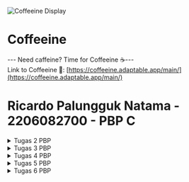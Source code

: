 ![Coffeeine Display](https://assets.pikiran-rakyat.com/crop/0x0:0x0/x/photo/2022/05/20/2240932928.jpg)

# Coffeeine
--- Need caffeine? Time for Coffeeine ☕---<br>
Link to Coffeeine 🔗: [https://coffeeine.adaptable.app/main/](https://coffeeine.adaptable.app/main/)

# **Ricardo Palungguk Natama - 2206082700 - PBP C**

<details>
<summary>Tugas 2 PBP</summary>

# Tugas 2 PBP
## Soal :
1. Jelaskan bagaimana cara kamu mengimplementasikan _checklist_ di atas secara _step-by-step_ (bukan hanya sekadar mengikuti tutorial).
2. Buatlah bagan yang berisi request client ke web aplikasi berbasis Django beserta responnya dan jelaskan pada bagan tersebut kaitan antara urls.py, views.py, models.py, dan berkas html.
3. Jelaskan mengapa kita menggunakan virtual environment? Apakah kita tetap dapat membuat aplikasi web berbasis Django tanpa menggunakan virtual environment?
4. Jelaskan apakah itu MVC, MVT, MVVM dan perbedaan dari ketiganya.

## Jawaban :
1. Untuk mengimplementasikan _checklist_ di atas secara _step-by-step_, saya akan menjabarkan setiap poin satu per satu.
    * **Membuat sebuah proyek Django baru**<br>
    Pertama, saya membuat suatu proyek Django baru yang diawali dengan menginisiasi direktori baru. Karena tema aplikasi yang saya pilih adalah pengelolaan biji kopi di _coffee shop_ dengan nama Coffeeine, saya menginisiasi suatu direktori lokal yang menjadi direktori utama bernama `coffeeine`.<br>
    Setelah itu, saya menggunakan _command prompt_ untuk menjalankan _virtual environment_. Hal ini penting agar _package_ dan _dependencies_ lain tidak bertabrakan versi dengan versi yang ada di dalam komputer saya. Untuk melakukannya, kita perlu membuat _virtual environment_ dengan menjalankan kode berikut:<br>
        ```
        python -m venv env
        ```
        Untuk mengaktifkannya, kita menggunakan perintah berikut:<br>
        ```
        env\Scripts\activate.bat
        ```
        Jika sudah aktif, input terminal akan diawali dengan `(env)`. Setelah itu, kita bisa lanjut ke tahap pemasangan _dependencies_. Saya membuat _file_ `requirements.txt` dan menambahkan _dependencies_ yang diperlukan sebagai berikut:<br>
        ```
        django
        gunicorn
        whitenoise
        psycopg2-binary
        requests
        urllib3
        ```
        Tahap selanjutnya adalah menginstalasi _dependencies_ dengan perintah berikut:<br>
        ```
        pip install -r requirements.txt
        ```
        Sehabis proses instalasi, saya membuat proyek Django dengan nama `coffeeine` menggunakan perintah berikut:<br>
        ```
        django-admin startproject coffeeine .
        ```
        Karena proyek `coffeeine` sudah terbuat, hal ini menciptakan suatu direktori proyek baru dengan nama `coffeeine` di dalam direktori utama `coffeeine`. Saya melakukan konfigurasi proyek tersebut dengan memberikan setiap _hosts_ akses ke aplikasi _web_ dengan menambahkan bintang di `ALLOWED_HOSTS` di `settings.py`:<br>
        ```
        ALLOWED_HOSTS = ["*"]
        ```
        Setelah semua proses dilakukan, saya menambahkan `.gitignore` agar Git tidak perlu melacak beberapa berkas sehingga tidak memberatkan proses kerja komputer.<br>

    * **Membuat aplikasi dengan nama `main` pada proyek tersebut.**<br>
    Langkah awal yang harus dilakukan adalah menyalakan _virtual environment_ dengan menjalankan _command prompt_ di dalam direktori utama `coffeeine`. Saya menggunakan perintah:<br>
        ```
        env\Scripts\activate.bat
        ```
        Posisi kita sudah di dalam _virtual environment_. Oleh karena itu, kita dapat membuat aplikasi baru dengan nama `main` di dalam proyek `coffeeine`. Saya menjalankan perintah berikut untuk membuat aplikasi tersebut:<br>
        ```
        python manage.py startapp main
        ```
        Setelah dijalankan, suatu direktori baru bernama `main` akan terbentuk di dalam direktori utama. Agar aplikasi `main` dapat terdaftar di dalam proyek, kita harus mengubah isi `settings.py` yang ada di dalam direktori proyek dengan menambahkan isi variabel `INSTALLED_APPS`. Kode yang saya jalankan sebagai berikut:<br>
        ```
        INSTALLED_APPS = [
            ...,
            'main',
            ...
        ]
        ```
        Alhasil, aplikasi `main` sudah terdaftar di dalam proyek `coffeeine`.<br>
    
    * **Melakukan _routing_ pada proyek agar dapat menjalankan aplikasi `main`.**<br>
    Ketika saya mencoba melakukan _routing_ URL terhadap proyek agar dapat menjalankan aplikasi `main`, saya menambahkan fungsi `include` dari `django.urls` ke dalam _file_ `urls.py` yang ada di dalam direktori proyek `coffeeine`. Kode yang dimasukkan:<br>
        ```
        ...
        from django.urls import path, include
        ...
        ```
        Menggunakan fungsi yang diimpor, saya menambahkan rute URL di dalam variabel `urlpatterns` untuk mengarahkan tampilan saya ke aplikasi `main`:<br>
        ```
        urlpatterns = [
            ...
            path('main/', include('main.urls')),
            ...
        ]
        ```
        Untuk mengecek apakah proses tersebut sudah berhasil, saya menjalankan server dari proyek Django dengan perintah `python manage.py runserver`. Terakhir, saya membuka [http://localhost:8000/main/](http://localhost:8000/main/) dan memastikan tampilan `main` sudah dapat dijalankan.<br>
    
    * **Membuat model pada aplikasi `main` dengan nama `Item`**<br>
    Untuk membuat model pada aplikasi `main` dengan nama `Item`, saya membuat suatu _Class_ di dalam _file_ `models.py`. _Class_ ini melakukan inheritance terhadap `models.Model`. Perintah yang saya jalankan sebagai berikut:<br>
        ```
        from django.db import models

        class Item(models.Model):
            name = models.CharField(max_length=255)
            price = models.IntegerField()
            amount = models.IntegerField()
            description = models.TextField()
        ```
        Di dalam _file_ tersebut, saya membuat 3 atribut wajib (name, amount, dan description) serta 1 atribut tambahan (price). Setelah itu, saya melakukan migrasi model agar Django dapat melacak perubahan pada model _database_. Kode yang saya jalankan:<br>
        ```
        python manage.py makemigrations
        ```
        Ini dilakukan untuk membuat suatu berkas migrasi yang belum diaplikasikan ke _database_. Hal ini penting karena apabila tidak dilakukan, dapat terjadi _error_ saat melakukan kode selanjutnya, yakni:<br>
        ```
        python manage.py migrate
        ```
        Kode ini akan mengeksekusi perubahan model dari berkas migrasi ke dalam _database_.<br>

    * **Membuat sebuah fungsi pada `views.py` untuk dikembalikan ke dalam sebuah _template_ HTML yang menampilkan nama aplikasi serta nama dan kelas kamu.**<br>
    Pertama-tama, saya membuka _file_ `views.py` yang ada di dalam direktori `main`. Selanjutnya, saya mengubah isi _file_ tersebut dengan menambahkan fungsi `render` dari `django.shortcuts` yang bertujuan untuk melakukan _render_ terhadap template HTML agar dapat ditampilkan. Kode yang dijalankan:<br>
        ```
        from django.shortcuts import render
        ```
        Jika sudah diimpor, maka kita dapat melanjutkan proses penambahan fungsi `show_main` di bawah impor tersebut. Berikut kodenya:<br>
        ```
        def show_main(request):
            context = {
                'name': 'Ricardo Palungguk Natama',
                'class': 'PBP C'
            }
            return render(request, "main.html", context)
        ```
        Fungsi tersebut akan digunakan untuk mengatur permintaan HTTP sehingga tampilannya sesuai. Selain itu, kata kunci `name` diberikan value `Ricardo Palungguk Natama` sesuai nama saya dan `class` diberikan value `PBP C`. Fungsi ini akan me-_render_ tampilan dari `main.html` yang ada di direktori `templates`. Setelah mengubah kode di dalam `views.py`, saya mengubah beberapa kode yang ada di `main.html` menjadi seperti berikut:<br>
        ```
        ...
        <h5>Name: </h5>
        <p>{{ name }}<p>
        <h5>Class: </h5>
        <p>{{ class }}<p>
        ...
        ```
        Kode yang ada di `views.py` sebelumnya akan digunakan _value_-nya di dalam `main.html` sehingga tercipta tampilan dengan nama dan kelas saya. Tujuan dibuatnya proses seperti ini karena Django menerapkan MVT (Model-View-Template) sehingga `View` akan menjadi perantara bagi `Template` untuk mengakses _database_ `Model`.<br>

    * **Membuat sebuah _routing_ pada `urls.py` aplikasi `main` untuk memetakan fungsi yang telah dibuat pada `views.py`.**<br>
    Untuk membuat _routing_ yang memetakan fungsi yang telah dibuat di `views.py`, saya membuat suatu _file_ bernama `urls.py` di dalam direktori `main` yang sudah dibuat sebelumnya. Setelah _file_ terbuat, saya mengisi _file_ kosong tersebut dengan kode berikut:<br>
        ```
        from django.urls import path
        from main.views import show_main

        app_name = 'main'

        urlpatterns = [
            path('', show_main, name='show_main'),
        ]
        ```
        Kode ini bermaksud untuk mengimpor `path` dari `django.urls` agar bisa membuat suatu pola URL. Di sisi lain, saya juga mengimpor `show_main` dari `main.views` untuk memberikan tampilan kepada pengguna ketika terjadi _request_ terhadap URL dari pengguna. Selain itu, saya membuat variabel `app_name` untuk menunjukkan nama unik pada pola URL dengan nama dari aplikasinya, yakni `main`.<br>
    
    * **Melakukan _deployment_ ke Adaptable terhadap aplikasi yang sudah dibuat sehingga nantinya dapat diakses oleh teman-temanmu melalui Internet.**<br>
    Sebelum melakukan _deployment_, saya menyiapkan terlebih dahulu sebuah repositori di GitHub yang bernama `coffeeine`. Repositori ini dihubungkan dengan direktori utama `coffeeine` yang sebelumnya sudah diinisiasi serta dikonfigurasi. Setelah itu, saya melakukan `add`, `commit`, dan `push` dari direktori lokal ke dalam repositori GitHub. Selanjutnya, saya membuat `New App` di Adaptable dan mengkoneksikannya dengan repositori `coffeeine` yang ada di GitHub. Lalu, saya menggunakan `Python App Template` dan `PostgreSQL` serta mengkonfigurasi versi python yang saya punya. Setelahnya, saya memasukkan `python manage.py migrate && gunicorn coffeeine.wsgi` pada bagian Start Command. Karena konfigurasi telah selesai, saya memasukkan nama aplikasi `coffeeine` dan mencentang bagian `HTTP Listener on PORT`. Terakhir, saya meng-klik `Deploy App` untuk memproses `_deployment_`. Akhirnya, aplikasi selesai di-_deploy_ dan dapat diakses melalui link [https://coffeeine.adaptable.app/main/](https://coffeeine.adaptable.app/main/).<br>
    <br>

2. Berikut adalah bagan yang berisi _request client_ ke web aplikasi berbasis Django beserta responsnya<br>
    ![Bagan](https://i.imgur.com/UaDPTdS.png)
    
    Penjelasan:<br>
    Bagan tersebut menjelaskan kaitan `urls.py`, `views.py`, `models.py`, dan berkas `HTML` di dalam suatu alur. Alurnya dimulai dari _Client_ yang melakukan _request_ ke Django. Setelahnya, Django akan melakukan _mapping_ ke URL yang sesuai. Untuk melakukan hal itu, Django akan memilih URL yang diinginkan di `urls.py` karena _file_ tersebut menyimpan seluruh URL yang ada di proyek. Setelah menemukan URL yang di-_request_ _Client_, kemudian _request_ tersebut akan diteruskan ke `views.py`. Di dalam MVT, terdapat 3 komponen utama yaitu _Model-View-Template_. `views.py` menjadi komponen _View_ di dalam MVT. `views.py` akan melakukan interaksi dengan `models.py` untuk mengambil data yang dibutuhkan karena `views.py` tidak bisa mengakses _database_ secara langsung. `models.py` menjadi perantara `views.py` untuk mengakses _database_. Hal ini dikarenakan `models.py` berperan sebagai komponen _Model_ di pola arsitektur MVT proyek ini. Setelah `models.py` mengambil data yang dibutuhkan, ia akan memberikan data tersebut kepada `views.py` untuk diolah dan dioper ke `templates.py` dalam bentuk berkas `html`. Berkas `html` yang sudah diberikan akan di-_render_ oleh `templates.py` karena `templates.py` merupakan komponen _Template_ di kasus ini. Terakhir, alurnya akan diakhiri dengan `templates.py` mengalihkan tampilan ke Django dan Django menyajikan tampilan yang sudah di-_render_ kepada _Client_.<br>
    <br>

3. _Virtual environment_ memainkan peran penting dalam pengembangan suatu proyek aplikasi web yang berbasis Django. Dengan bantuan _virtual environment_, kita dapat membuat isolasi proyek yang mandiri. Hasl ini sangat berguna jika kita memiliki banyak proyek. Isolasi proyek ini turut memengaruhi _dependencies_ dan _package_ Python yang ikut terisolasi sehingga akan terhindar dari konflik apabila terdapat lebih dari satu proyek Django dan setiap proyeknya menggunakan versi yang berbeda (baik _package_ maupun _dependencies_).<br>
Meskipun begitu, suatu aplikasi web berbasis Django tetap bisa dibuat tanpa menggunakan sebuah _virtual environment_. Akan tetapi, hal ini tidak disarankan karena terdapat kemungkinan konflik/_error_ apabila terdapat penggunaan versi _package_ atau _dependencies_ yang berbeda pada tahap pengembangan. Selain itu, ada kemungkinan versi dari _package_ atau _dependencies_ proyek lain akan terganti jika kita tidak menggunakan _virtual environment_. Dengan kata lain, penggunaan _virtual environment_ sangat penting di dalam pengembangan suatu proyek aplikasi web yang berbasis Django.<br>
    <br>

4. MVC, MVT, dan MVVM adalah pola arsitektur yang biasa digunakan dalam pengembangan suatu perangkat lunak. Masing-masing pola memiliki caranya sendiri dalam mengatur data dan tampilan kepada _user_. Berikut penjelasannya:<br>
    * **MVC** <br>
    MVC merupakan singkatan dari _Model-View-Controller_. Ini adalah pola arsitektur yang paling umum digunakan pada saat ini. _Model_ merupakan komponen yang bertanggung jawab dalam mengelola data dan _business logic_ dari aplikasi yang dibuat. _View_ merupakan komponen yang mengatur tampilan kepada _user_ dan menerima _input_ dari mereka. Controller merupakan komponen yang mengatur logika dari aplikasi serta menjadi perantara _Model_ dan _View_. Jika _View_ menerima _input_ dari _user_, maka _Controller_ lah yang akan mengelola _input_ tersebut.

    * **MVT** <br>
    MVT merupakan singkatan dari _Model-View-Template_. Pola arsitektur ini sering digunakan saat pemrogram ingin menggunakan _framework_ seperti Django Python. Di sini, _Model_ merupakan komponen yang bertanggung jawab untuk mengelola data dan mengatur akses ke data. _View_ merupakan komponen yang mengontrol logika bisnis dan melakukan _render_ terhadap template. _View_ akan menerima HTTP _request_ dan mengembalikan HTTP _responses_. _Template_ merupakan komponen yang mengatur tampilan kepada _user_. _Template_ pada dasarnya berisi _markup_ HTML yang melakukan _render_ tampilan.

    * **MVVM** <br>
    MVVM merupakan singkatan dari _Model-View-ViewModel_. MVVM menjadi pola arsitektur yang melonggarkan hubungan antar komponen karena dari satu komponen ke komponen lainnya tidak terhubung secara langsung. Di MVVM, _Model_ merupakan komponen yang mengelola data dan logika bisnisnya. Lalu, _View_ merupakan komponen yang tidak memiliki logika bisnis, hanya mengatur tampilan yang terhubung dengan _user_ (XML). _ViewModel_ merupakan komponen yang memproses segala data, logika, serta _input_ dari user. Ini mengambil data dari _Model_, mengolahnya, dan menyediakan data yang siap digunakan oleh _View_. Proses yang ada di UI kebanyakan terjadi di sini.

    * **Perbedaan MVC, MVT, MVVM**<br>
    Ketiganya memiliki kegunaan yang mirip di komponen _Model_. Akan tetapi, komponen lainnya saling membedakan fungsionalitasnya. MVC dan MVT mirip, namun MVC menggunakan komponen _View_-nya untuk memberikan tampilan kepada _user_ sementara MVT menggunakan komponen _Template_ untuk mengatur tampiilan kepada _user_. MVVM juga melakukan hal yang mirip dengan MVC dalam hal pengaturan tampilan, yakni menggunakan _View_. Untuk mengolah datanya dari _Model_, MVC menggunakan _Controller_, MVT menggunakan _View_, dan MVVM menggunakan _ViewModel_. Selain beberapa hal tadi, perbedaan lainnya adalah MVC dan MVT umumnya digunakan sebagai kerangka kerja, tetapi MVVM biasanya digunakan untuk pengembangan aplikasi berbasis UI yang kompleks seperti aplikasi _mobile_.

## Bonus Tugas 2
Selain test dari template/tutorial 1, saya juga menambahkan test lain yang berguna untuk mengecek unit models.py yang telah saya buat. Test berjalan dengan lancar.

</details>

<details>
<summary>Tugas 3 PBP</summary>

# Tugas 3 PBP
## Soal :
1. Apa perbedaan antara form `POST` dan form `GET` dalam Django?
2. Apa perbedaan utama antara XML, JSON, dan HTML dalam konteks pengiriman data?
3. Mengapa JSON sering digunakan dalam pertukaran data antara aplikasi web modern?
4. Jelaskan bagaimana cara kamu mengimplementasikan _checklist_ di atas secara _step-by-step_ (bukan hanya sekadar mengikuti tutorial).

## Jawaban :
1. Setelah mencari sumber informasi yang menjelaskan tentang form `POST` dan form `GET` di PPT dan internet, saya akan menjabarkan perbedaan antara form `POST` dan form `GET` dalam Django di tabel berikut:

    | Perbedaan               | POST                             | GET                             |
    |-------------------------|------------------------------------------|---------------------------------| 
    | Kegunaan                | POST _request_ digunakan untuk mengirim data ke server| GET _request_ digunakan untuk membaca/menerima data dari web server |
    | Pemanggilan Method      | POST menggunakan $_POST | GET menggunakan $_GET |
    | Batas Karakter          | Tidak ada batasan ukuran yang ketat dalam jumlah data yang dapat dikirimkan | Panjang URL yang dapat digunakan terbatas sampai 2047 karakter |
    | Keamanan                | Lebih aman untuk data sensitif karena data tidak terlihat dalam URL | Kurang aman karena data terlihat dalam URL dan dapat dengan mudah dilihat oleh pihak ketiga |
    | HTTP Status Code        | Jika POST _request_ berhasil, maka server akan mengembalikan kode status HTTP 201 | Jika GET _request_ berhasil, maka server akan mengembalikan kode status HTTP 200 (OK) |
    | _Input_ Data            | Biasanya, _input_ data dilakukan melalui form | Biasanya, _input_ data dilakukan melalui link |

<br>

2. Dalam konteks pengiriman data, terdapat beberapa perbedaan utama antara XML, JSON, dan HTML. Perbedaan tersebut akan saya jabarkan dalam bentuk tabel:

    | Perbedaan           | XML                        | JSON                              | HTML                        |
    |---------------------|----------------------------|-----------------------------------|-----------------------------|
    | Struktur Data       | Hierarkis, berbasis tag     | Berbasis pasangan "key-value"     | Hierarkis, berbasis tag     |
    | Tujuan Utama        | Pertukaran data antara sistem yang berbeda dan dukungan banyak bahasa | Pertukaran data antara server dan aplikasi web, umum dalam pengembangan aplikasi web modern | Tidak digunakan untuk pertukaran data, digunakan untuk membuat tampilan dan struktur halaman web |
    | Keterbacaan manusia | Lebih sulit dibaca manusia | Mudah dibaca oleh manusia | Relatif mudah dibaca oleh manusia karena dirancang untuk menafsirkan dan menyusun teks, gambar, dan materi lain di web |
    | Ekstensibilitas     | Sangat ekstensibel dengan DTD atau XML Schema | Kurang ekstensibel, struktur data lebih sederhana | Tidak ekstensibel, aturan dan elemen sudah ditentukan |

<br>

3. JSON sering digunakan dalam pertukaran data antara aplikasi modern karena beberapa hal, yaitu:
    * JSON adalah format data yang ringan dan efisien. JSON terdiri dari teks biasa. Hal ini membuat data lebih mudah untuk dikirimkan melalui jaringan. JSON juga berukuran lebih kecil daripada format data lain, seperti XML, serta mendukung pengambilan data parsial. Artinya, aplikasi web dapat mengambil hanya bagian dari data yang dibutuhkan sehingga menghemat _bandwidth_ dan waktu.
    * JSON mudah dibaca oleh manusia dan mesin. JSON menggunakan struktur yang sederhana dan mudah dipahami, baik oleh manusia maupun mesin. Hal ini membuat JSON lebih mudah digunakan untuk pengembangan aplikasi web modern.
    * JSON didukung oleh berbagai bahasa pemrograman. JSON didukung oleh berbagai bahasa pemrograman, termasuk JavaScript, Python, Java, dan C++. Hal ini membuat JSON lebih mudah untuk digunakan dalam berbagai aplikasi web.

<br>

4. Untuk mengimplementasikan _checklist_ di atas secara _step-by-step_, saya akan menjabarkan setiap poin satu per satu.
    * **Membuat input `form` untuk menambahkan objek model pada app sebelumnya.**<br>
    Sebelum membuat input `form`, saya masuk ke `urls.py` yang ada di dalam folder `coffeeine` untuk mengubah _path_ `main/` menjadi `''` dengan kode berikut:<br>
        ```
        urlpatterns = [
            path('', include('main.urls')),
            path('admin/', admin.site.urls),
        ]
        ```
        Hal ini penting agar lebih sesuai dengan konvensi yang ada. Karena `urlpatterns` sudah diubah, kita harus membuat suatu _skeleton_ yang berfungsi sebagai kerangka _views_ sehingga mengurangi redundansi kode. Pertama, saya membuat _folder_ `templates` di dalam direktori utama. Di dalamnya, saya membuat suatu _file_ dengan nama `base.html` yang menjadi kerangka umum halaman web. Saya mengisi _file_ tersebut dengan kode berikut: <br>
        ```
        {% load static %}
        <!DOCTYPE html>
        <html lang="en">
            <head>
                <meta charset="UTF-8" />
                <meta
                    name="viewport"
                    content="width=device-width, initial-scale=1.0"
                />
                {% block meta %}
                {% endblock meta %}
            </head>

            <body>
                {% block content %}
                {% endblock content %}
            </body>
        </html>
        ```
        Setelah itu, saya membuka `settings.py` yang ada di direktori proyek `coffeeine` untuk mengganti isi variabel TEMPLATES dengan kode berikut:<br>
        ```
        TEMPLATES = [
            {
                'BACKEND': 'django.template.backends.django.DjangoTemplates',
                'DIRS': [BASE_DIR / 'templates'],
                'APP_DIRS': True,
                ...
            }
        ]
        ```
        Setelah semua proses tersebut dilakukan, saya baru memulai membuat form input. Awalnya, saya membuat _file_ dengan nama `forms.py` di direktori `main`. Berikut adalah kode yang saya gunakan:<br>
        ```
        from django.forms import ModelForm
        from main.models import Item

        class ItemForm(ModelForm):
            class Meta:
                model = Item
                fields = ["name", "price", "amount", "description"]
        ```
        Tahapan selanjutnya adalah membuat fungsi baru untuk menambahkan Item dengan nama `create_item` yang memiliki parameter `request`. Tetapi, sebelumnya kita harus mengimpor beberapa fungsi di bagian paling atas:<br>
        ```
        from django.http import HttpResponseRedirect
        from main.forms import ItemForm
        from django.urls import reverse
        from main.models import Item #Ga ada di tutorial
        ```
        Jika sudah, maka kita langsung ke bagian pembuatan fungsi. Kode yang saya gunakan:<br>
        ```
        def create_item(request):
            form = ItemForm(request.POST or None)

            if form.is_valid() and request.method == "POST":
                form.save()
                return HttpResponseRedirect(reverse('main:show_main'))

            context = {'form': form}
            return render(request, "create_item.html", context)
        ```
        Selain itu, tak lupa saya mengubah fungsi `show_main` yang sebelumnya pernah dibuat dengan kode berikut:<br>
        ```
        def show_main(request):
            items = Item.objects.all()

            context = {
                'name': 'Ricardo Palungguk Natama', 
                'class': 'PBP C', 
                'items': items
            }

            return render(request, "main.html", context)
        ```
        Setelah mengubah fungsi-fungsi yang ada di dalam `views.py`, saya mengimpor fungsi `create_item` ke `urls.py` di _folder_ `main` seperti berikut:<br>
        ```
        from main.views import show_main, create_item
        ```
        Selain itu, saya juga menambahkan _path_ baru ke dalam `urlpatterns` di _file_ tersebut:<br>
        ```
        path('create-item', create_item, name='create_item'),
        ```
        Sebelum ke tahap final, saya membuat _file_ HTML baru dengan nama `create_item.html` di direktori `main/templates`. Kode yang saya gunakan:<br>
        ```
        {% extends 'base.html' %} 

        {% block content %}
        <h1>Add New Item</h1>

        <form method="POST">
            {% csrf_token %}
            <table>
                {{ form.as_table }}
                <tr>
                    <td></td>
                    <td>
                        <input type="submit" value="Add Item"/>
                    </td>
                </tr>
            </table>
        </form>

        {% endblock %}
        ```
        Pada tahapan terakhir, saya mengubah isi `main.html` yang ada di direktori `main/templates` dengan kode berikut:<br>
        ```
        {% extends 'base.html' %}

        {% block content %}
            <h1>Coffeeine Page</h1>

            <h5>Name:</h5>
            <p>{{name}}</p>

            <h5>Class:</h5>
            <p>{{class}}</p>

            {% with total_items=items|length %}
                <p>Anda menyimpan {{ total_items }} jenis kopi pada aplikasi ini</p>
            {% endwith %}

        <table>
            <tr>
                <th>Name</th>
                <th>Price</th>
                <th>Amount</th>
                <th>Description</th>
            </tr>

            {% comment %} Berikut cara memperlihatkan data item di bawah baris ini {% endcomment %}

            {% for item in items %}
                <tr>
                    <td>{{item.name}}</td>
                    <td>{{item.price}}</td>
                    <td>{{item.amount}}</td>
                    <td>{{items.description}}</td>
                </tr>
            {% endfor %}
        </table>

        <br />

        <a href="{% url 'main:create_item' %}">
            <button>
                Add New Item
            </button>
        </a>

        {% endblock content %}
        ```

    * **Tambahkan 5 fungsi `views` untuk melihat objek yang sudah ditambahkan dalam format HTML, XML, JSON, XML _by ID_, dan JSON _by ID_.**<br>
    Untuk menambahkan 5 fungsi `views`, saya melakukan beberapa langkah sesuai dengan format:<br>
        * HTML<br>
        Pertama-tama, saya membuat `base.html` yang berfungsi sebagai kerangka halaman web di _folder_ `templates` dalam direktori utama. Lalu, saya juga mengubah `main.html` dengan melakukan _extends_ terhadap `base.html`. Setelah itu, saya membuat _file_ `forms.py` di direktori `main`. Ketiga hal ini sudah dilakukan di _checklist_ sebelumnya sehingga saya akan fokus ke _file_ `views.py` yang ada di direktori `main`. Saya mengimpor `Item` dari `main.models` dengan kode berikut:<br>
            ```
            from main.models import Item
            ```
            Setelah melakukan hal tersebut, saya mengubah fungsi `show_main` yang sudah pernah dibuat sebelumnya menjadi seperti ini:<br>
            ```
            def show_main(request):
                items = Item.objects.all()

                context = {
                    'name': 'Ricardo Palungguk Natama', 
                    'class': 'PBP C', 
                    'items': items
                }

                return render(request, "main.html", context)
            ```
        
        * XML dan JSON<br>
        Pertama-tama, saya membuka `views.py` yang ada di direktori `main`. Lalu, saya menambahkan beberapa impor seperti berikut:<br>
            ```
            from django.http import HttpResponse
            from django.core import serializers
            ```
            Setelah melakukan impor, saya membuat fungsi masing-masing untuk `XML` dan `JSON`. Kedua fungsi tersebut menerima parameter `request` dan di dalamnya terdapat variabel `data` untuk menyimpan hasil _query_ dari seluruh data yang ada di `Item`. Hal yang membedakan kedua fungsi parameter `serialize` dan parameter `content_type`. Fungsi yang saya buat untuk XML:<br>
            ```
            def show_xml(request):
                data = Item.objects.all()
                return HttpResponse(serializers.serialize("xml", data), content_type="application/xml")
            ```
            Fungsi yang saya buat untuk JSON:<br>
            ```
            def show_json(request):
                data = Item.objects.all()
                return HttpResponse(serializers.serialize("json", data), content_type="application/json")
            ```

        * XML _by ID_ dan JSON _by ID_<br>
        Pertama-tama, saya membuka `views.py` yang ada di direktori `main`. Lalu, saya menambahkan beberapa impor seperti berikut:<br>
            ```
                from django.http import HttpResponse
                from django.core import serializers
            ```
            Setelah melakukan impor, saya membuat fungsi masing-masing untuk `XML by ID` dan `JSON by ID`. Kedua fungsi tersebut menerima parameter `request` dan `id`. Di dalamnya terdapat variabel `data` untuk menyimpan hasil _query_ dari data dengan ID tertentu yang ada di `Item`. Sama seperti sebelumnya, hal yang membedakan kedua fungsi parameter `serialize` dan parameter `content_type`. Fungsi yang saya buat untuk XML:<br>
            ```
            def show_xml_by_id(request, id):
                data = Item.objects.filter(pk=id)
                return HttpResponse(serializers.serialize("xml", data), content_type="application/xml")
            ```
            Fungsi yang saya buat untuk JSON:<br>
            ```
            def show_json_by_id(request, id):
                data = Item.objects.filter(pk=id)
                return HttpResponse(serializers.serialize("json", data), content_type="application/json")
            ```

    * **Membuat _routing_ URL untuk masing-masing `views` yang telah ditambahkan pada poin 2.**<br>
    Untuk membuat _routing_ URL untuk masing-masing `views`, langkah yang perlu dilakukan cukup singkat. Hal yang saya lakukan adalah mengimpor semua fungsi yang sudah dibuat sebelumnya ke dalam _file_ `urls.py` yang ada di direktori `main`. Kode yang saya masukkan sebagai berikut:<br>
        ```
        from main.views import show_main, create_item, show_xml, show_json, show_xml_by_id, show_json_by_id 
        ```
        Sehabis itu, saya menambahkan beberapa _path_ URL baru ke dalam `urlpatterns`. _Path_ yang saya tambahkan:<br>
        ```
        urlpatterns = [
            ...
            path('xml/', show_xml, name='show_xml'), 
            path('json/', show_json, name='show_json'),
            path('xml/<int:id>/', show_xml_by_id, name='show_xml_by_id'),
            path('json/<int:id>/', show_json_by_id, name='show_json_by_id'),
            ...
        ]
        ```
        Dengan demikian, kita dapat menjalankan server dan `localhost:8000` untuk melihat data dengan format yang kita inginkan. Jika kita ingin melihat data dalam format XML, kita bisa menjalankan `http://localhost:8000/xml`. Namun, kita dapat menjalankan `http://localhost:8000/xml/[ID]` apabila ingin melihat data dengan format XML secara spesifik berdasarkan IDnya. Di samping itu, kita juga bisa melihat data dalam format JSON dengan menjalankan `http://localhost:8000/json`. Untuk melihat data dengan format JSON secara spesifik berdasarkan ID, kita bisa menjalankan `http://localhost:8000/json/[ID]`. Untuk HTML, kita cukup menjalankan `http://localhost:8000` karena pada dasarnya data sudah dalam bentuk HTML. Namun, jika kita ingin melihat format HTML secara spesifik, disarankan untuk menggunakan Postman agar data dalam format HTML terlihat.
    
    <br>

    * **Mengakses kelima URL di poin 2 menggunakan Postman, membuat _screenshot_ dari hasil akses URL pada Postman, dan menambahkannya ke dalam `README.md.`**<br>
    Berikut adalah hasil akses URL pada Postman dalam bentuk _screenshot_:<br>
        * HTML<br>
        ![HTML image](https://i.imgur.com/tEP2ECA.png)
        * XML<br>
        ![XML image](https://i.imgur.com/2jQd29U.png)
        * JSON <br>
        ![JSON image](https://i.imgur.com/5nTPsYK.png)
        * XML _by_ ID<br>
        ![XML by ID image](https://i.imgur.com/wfFIdsl.png)
        * JSON _by_ ID<br>
        ![JSON by ID image](https://i.imgur.com/z13OnOM.png)

## Bonus Tugas 3
Saya telah menambahkan pesan "Anda menyimpan X jenis kopi pada aplikasi ini" dan saya juga menyesuaikan konteksnya dengan `jenis kopi` karena saya membuat aplikasi kopi.

## Referensi Tugas 3
* Alexandromeo. (2016, November 6). _Perbedaan Method POST dan GET Beserta Fungsinya._ Makinrajin. Retrieved September 17, 2023, from https://makinrajin.com/blog/perbedaan-post-dan-get/
* Ramadhan, R. (n.d.). _Penjelasan Singkat tentang POST & GET Django._ GitHub Gist. Retrieved September 17, 2023, from https://gist.github.com/rririanto/442f0590578ca3f8648aeba1e25f8762
* Lane, R. (2023, May 17). _What's the Relationship Between XML, JSON, HTML and the Internet?_ DeltaXML. Retrieved September 17, 2023, from https://www.deltaxml.com/blog/xml/whats-the-relationship-between-xml-json-html-and-the-internet/
* Jaiswal, A. (n.d.). _JSON: Introduction, Benefits, Applications, and Drawbacks._ Turing. Retrieved September 17, 2023, from https://www.turing.com/kb/what-is-json

</details>

<details>
<summary>Tugas 4 PBP</summary>

# Tugas 4 PBP
## Soal :
1. Apa itu Django `UserCreationForm`, dan jelaskan apa kelebihan dan kekurangannya?
2. Apa perbedaan antara autentikasi dan otorisasi dalam konteks Django, dan mengapa keduanya penting?
3. Apa itu _cookies_ dalam konteks aplikasi _web_, dan bagaimana Django menggunakan cookies untuk mengelola data sesi pengguna?
4. Apakah penggunaan _cookies_ aman secara default dalam pengembangan _web_, atau apakah ada risiko potensial yang harus diwaspadai?
5. Jelaskan bagaimana cara kamu mengimplementasikan _checklist_ di atas secara step-by-step (bukan hanya sekadar mengikuti tutorial).

## Jawaban :
1. UserCreationForm adalah salah satu dari banyak _built-in form_ yang disediakan oleh Django. UserCreationForm digunakan untuk membuat formulir pendaftaran atau registrasi pengguna (_user registration form_) dalam aplikasi _web_ yang dibangun dengan Django. _Form_ ini secara khusus dirancang untuk memudahkan pembuatan dan validasi data yang diperlukan saat membuat akun pengguna baru. `UserCreationForm` mempunyai kelebihan dan kekurangan dalam penggunaannya. Kelebihan `UserCreationForm` adalah sebagai berikut:<br>
    * Penggunaan yang Mudah: `UserCreationForm` memudahkan pengembang _web_ dalam membuat _form_ pendaftaran dengan cepat. Dengan hanya beberapa baris kode, kita dapat membuat _form_ pendaftaran dengan mudah.
    * Validasi Otomatis: _Form_ ini mencakup validasi bawaan untuk memastikan bahwa data yang dimasukkan oleh pengguna sesuai dengan aturan yang ditetapkan, seperti penggunaan kata sandi yang cukup kuat dan unik.
    * Integrasi dengan Model Pengguna Django: Form ini terintegrasi dengan model pengguna bawaan Django (User), yang berarti Anda tidak perlu merancang basis data atau logika pengolahan data tambahan untuk menyimpan informasi pengguna baru. Semua ini diurus oleh Django.<br>

    Namun, ada beberapa kekurangan dari `UserCreationForm`:<br>
    * Tidak Terlalu Fleksibel: Meskipun `UserCreationForm` cocok untuk penggunaan umum, dalam beberapa kasus, `UserCreationForm` mungkin perlu penyesuaian dengan kebutuhan khusus aplikasi yang dibuat. Ini bisa menjadi lebih rumit dan memerlukan penyesuaian yang lebih besar.
    * Tidak Dapat Dikonfigurasi dengan Mudah: Beberapa aplikasi memerlukan lebih banyak data pengguna selain nama dan alamat email. Dalam hal ini, `UserCreationForm` akan lebih sulit digunakan karena perlu menambahkan bidang tambahan ke formulir sehingga memerlukan penyesuaian tambahan.
    * Tampilan Bawaan Tidak Selalu Sesuai: Tampilan bawaan dari `UserCreationForm` mungkin tidak sesuai dengan desain atau tampilan yang diinginkan untuk situs _web_. Kita perlu melakukan penyesuaian untuk mencocokkan penampilan _web_.

<br>

2. Autentikasi adalah proses verifikasi identitas pengguna. Autentikasi memastikan bahwa pengguna yang mencoba mengakses aplikasi adalah orang yang mereka klaim. Dalam konteks Django, autentikasi biasanya melibatkan verifikasi bahwa pengguna telah memasukkan informasi login yang benar, seperti nama pengguna dan kata sandi. Di sisi lain, Otorisasi adalah proses menentukan hak akses pengguna terhadap sumber daya atau fitur tertentu dalam aplikasi. Proses ini menentukan apa yang dapat atau tidak dapat dilakukan oleh pengguna setelah mereka berhasil diautentikasi. Keduanya penting karena keduanya bertanggung jawab dalam memastikan keamanan dan kontrol dalam aplikasi _web_. Tanpa autentikasi, siapa pun dapat mengakses aplikasi, bahkan jika mereka bukan pengguna yang sah. Tanpa otorisasi, pengguna yang sudah diautentikasi dapat memiliki akses yang tidak terkendali ke seluruh aplikasi sehingga dapat mengancam keamanan dan privasi data.

<br>

3. Mengutip dari Kaspersky, _cookies_ adalah potongan kecil data yang disimpan pada perangkat pengguna saat mereka berinteraksi dengan situs _web_. Cookies adalah salah satu cara penting untuk mengelola sesi pengguna dan menyimpan informasi sementara di sisi klien (_browser_ pengguna) selama mereka berinteraksi dengan aplikasi _web_. Dalam konteks aplikasi web, _cookies_ digunakan untuk berbagai tujuan, termasuk otentikasi, pelacakan sesi, dan penyimpanan preferensi pengguna. Django menggunakan _cookies_ untuk mengelola data sesi pengguna. Ketika pengguna pertama kali mengunjungi aplikasi _web_, Django mengirimkan _cookie_ ke _browser_ pengguna yang berisi ID sesi. Setiap kali pengguna melakukan _request_ ke aplikasi web, Django memeriksa cookie untuk ID sesi. Jika ID sesi ditemukan, Django menggunakan ID sesi untuk mengidentifikasi sesi pengguna. Django menggunakan informasi sesi untuk memberikan pengalaman pengguna yang lancar. Setelah sesi kadaluwarsa, cookies sesi akan dihapus dan pengguna perlu melakukan otentikasi lagi jika perlu.

<br>

4. Penggunaan _cookies_ dalam pengembangan web memiliki potensi risiko yang harus diwaspadai. Berikut adalah beberapa risiko potensial yang terkait dengan penggunaan _cookies_:<br>
    * Pelanggaran Privasi: _Cookies_ dapat digunakan untuk melacak aktivitas pengguna di situs _web_. Jika tidak diatur dengan benar, _cookies_ ini dapat mengumpulkan informasi pribadi tentang pengguna tanpa izin, di mana hal ini merupakan pelanggaran privasi.
    * _Cookie Theft_: Jika _cookies_ yang berisi data otentikasi atau informasi sensitif lainnya dicuri oleh pihak yang tidak berwenang, ini dapat digunakan untuk mendapatkan akses yang tidak sah ke akun pengguna. Oleh karena itu, penting untuk mengenkripsi _cookie_ yang berisi data sensitif.
    * _Session Hijacking_: Dalam serangan _session hijacking_, penyerang mencuri ID sesi pengguna dan menggunakannya untuk mendapatkan akses ke akun pengguna tanpa perlu mencuri _cookie_. Ini dapat terjadi jika ID sesi tidak cukup aman atau tidak dienkripsi.
    * _Cross-Site Scripting_ (XSS): Serangan XSS dapat mengakibatkan _cookies_ pengguna dieksploitasi oleh penyerang. Jika penyerang dapat menyisipkan skrip berbahaya ke dalam situs web yang dilihat oleh pengguna, skrip itu dapat mencuri _cookies_ dan mengirimkannya ke penyerang.

    Oleh karena itu, gunakan _cookies_ secara bertanggung jawab. Informasi disimpan dalam _cookies_ apabila benar-benar diperlukan saja. Lakukan enkripsi _cookies_ untuk melindungi informasi pribadi yang disimpan dalam _cookies_. Izin pengguna juga harus didapatkan sebelum menyimpan _cookies_ yang berisi informasi pribadi.

<br>

5. Untuk mengimplementasikan _checklist_ di atas secara _step-by-step_, saya akan menjabarkan setiap poin satu per satu.
    * **Mengimplementasikan fungsi registrasi, login, dan logout untuk memungkinkan pengguna untuk mengakses aplikasi sebelumnya dengan lancar.**<br>
    Pertama-tama, saya membuat fungsi registrasi terlebih dahulu. Saya membuka `views.py` yang ada di direktori `main` lalu menambahkan impor sebagai berikut:<br>
        ```
        from django.shortcuts import redirect
        from django.contrib.auth.forms import UserCreationForm
        from django.contrib import messages  
        import datetime
        from django.http import HttpResponseRedirect
        from django.urls import reverse
        ```
        Saya mengimpor fungsi `redirect` dan `messages` serta _built-in form_ `UserCreationForm` dari Django untuk membuat formulir pendaftaran pengguna ke dalam aplikasi _web_. Fungsi yang tersisa akan digunakan untuk menghubungkan data dengan _cookie_ serta membuat fungsi `login` dan `logout` berdasarkan _cookie_ pengguna.Setelah itu, saya membuat fungsi `register` di bawahnya yang berisi kode berikut:<br>
        ```
        def register(request):
            form = UserCreationForm()

            if request.method == "POST":
                form = UserCreationForm(request.POST)
                if form.is_valid():
                    form.save()
                    messages.success(request, 'Your account has been successfully created!')
                    return redirect('main:login')
            context = {'form':form}
            return render(request, 'register.html', context)
        ```
        Setelah itu, kita perlu membuat suatu _file_ HTML yang akan memberikan tampilan kepada pengguna dengan nama `register.html` di dalam direktori `main/templates`. Saya mengisi _file_ tersebut dengan kode berikut:<br>
        ```
        {% extends 'base.html' %}

        {% block meta %}
            <title>Register</title>
        {% endblock meta %}

        {% block content %}  

        <div class = "login">
            
            <h1>Register</h1>  

                <form method="POST" >  
                    {% csrf_token %}  
                    <table>  
                        {{ form.as_table }}  
                        <tr>  
                            <td></td>
                            <td><input type="submit" name="submit" value="Daftar"/></td>  
                        </tr>  
                    </table>  
                </form>

            {% if messages %}  
                <ul>   
                    {% for message in messages %}  
                        <li>{{ message }}</li>  
                        {% endfor %}  
                </ul>   
            {% endif %}

        </div>  

        {% endblock content %}
        ```
        Selanjutnya, saya membuka `urls.py` yang ada di direktori `main`. Saya mengimpor kode `from main.views import register` dan menambahkan _path url_ `path('register/', register, name='register'),` ke dalam `urlpatterns` agar halaman _register_ dapat diakses oleh pengguna. Tahapan berikutnya adalah membuat fungsi `login`. Saya kembali membuka `views.py` untuk menambahkan impor `from django.contrib.auth import authenticate, login`. Setelah itu, saya membuat fungsi `login_user` menggunakan fungsi `authenticate` dan `login` yang sebelumnya diimpor dengan kode berikut:<br>
        ```
        def login_user(request):
            if request.method == 'POST':
                username = request.POST.get('username')
                password = request.POST.get('password')
                user = authenticate(request, username=username, password=password)
                if user is not None:
                    login(request, user)
                    response = HttpResponseRedirect(reverse("main:show_main")) 
                    response.set_cookie('last_login', str(datetime.datetime.now()))
                    return response
                else:
                    messages.info(request, 'Sorry, incorrect username or password. Please try again.')
            context = {}
            return render(request, 'login.html', context)
        ```
        Saya kembali membuat sebuah _file_ baru dengan nama `login.html` sebagai `templates` yang akan ditampilkan ke pengguna. Lalu, saya mengisi _file_ tersebut dengan kode berikut:<br>
        ```
        {% extends 'base.html' %}

        {% block meta %}
            <title>Login</title>
        {% endblock meta %}

        {% block content %}

        <div class = "login">

            <h1>Login</h1>

            <form method="POST" action="">
                {% csrf_token %}
                <table>
                    <tr>
                        <td>Username: </td>
                        <td><input type="text" name="username" placeholder="Username" class="form-control"></td>
                    </tr>
                            
                    <tr>
                        <td>Password: </td>
                        <td><input type="password" name="password" placeholder="Password" class="form-control"></td>
                    </tr>

                    <tr>
                        <td></td>
                        <td><input class="btn login_btn" type="submit" value="Login"></td>
                    </tr>
                </table>
            </form>

            {% if messages %}
                <ul>
                    {% for message in messages %}
                        <li>{{ message }}</li>
                    {% endfor %}
                </ul>
            {% endif %}     
                
            Don't have an account yet? <a href="{% url 'main:register' %}">Register Now</a>

        </div>

        {% endblock content %}
        ```
        Langkah terakhir dalam membuat fungsi `login` adalah mengimpor `from main.views import login_user` ke dalam `views.py` yang ada di direktori `main` dan menambahkan _path url_ `path('login/', login_user, name='login'),` ke dalam `urlpatterns`. Setelah itu, saya membuat fungsi `logout`. Langkah-langkah yang dilakukan hampir sama dengan kedua fungsi sebelumnya. Pertama, saya mengimpor kode `from django.contrib.auth import logout` dan membuat fungsi `logout_user` yang menerima parameter `request`. Fungsi ini diisi dengan kode:<br>
        ```
        def logout_user(request):
            logout(request)
            response = HttpResponseRedirect(reverse('main:login'))
            response.delete_cookie('last_login')
            return response
        ```
        Berikutnya, saya membuka _file_ `main.html` dan menambahkan kode berikut setelah _hyperlink tag_ untuk _Add New Item_:<br>
        ```
        <a href="{% url 'main:logout' %}">
            <button>
                Logout
            </button>
        </a>
        ```
        Terakhir, saya membuka `urls.py` di direktori `main`. Saya melakukan impor `from main.views import logout_user` dan menambahkan _path url_ `path('logout/', logout_user, name='logout'),` ke dalam `urlpatterns` seperti sebelumnya. Untuk memastikan ketiga fungsi ini bisa bekerja dengan efektif, saya mengimpor `from django.contrib.auth.decorators import login_required`. Lalu, saya menambahkan kode `@login_required(login_url='/login')` di atas fungsi `show_main` agar pengguna diwajibkan untuk melakukan _login_ terlebih dahulu sebelum mengakses halaman `main`.
    
    <br>
    
    * **Membuat dua akun pengguna dengan masing-masing tiga _dummy_ data menggunakan model yang telah dibuat pada aplikasi sebelumnya untuk setiap akun di lokal.**<br>
    Untuk membuat akun pengguna, saya melakukan _register_ terlebih dahulu dengan pergi ke halaman `register`. Setelah melakukan _register_ _username_ dan _password_, saya mengulangi langkah tersebut sehingga menghasilkan dua akun yang berbeda. Akun pertama bernama `ricardo` dengan _password_ `pbp12345`. Akun kedua bernama `riland` dengan _password_ yang sama, yakni `pbp12345`. Kemudian, saya melakukan _login_ ke salah satu akun. Setelah itu, halaman saya dipindahkan ke `main` di mana saya bisa menambahkan `Item`. Selanjutnya, saya menambahkan 3 `Item` baru ke akun tersebut. Saya juga melakukan hal yang sama terhadap akun yang lainnya. Alhasil, saya telah menambahkan 3 _dummy_ data ke setiap akun pengguna. Berikut adalah dokumentasinya:<br>
    ![Kopi Ricardo](https://i.imgur.com/hXs0p7I.png)
    ![Kopi Ricardo](https://i.imgur.com/v5XLlyP.png)

    <br>

    * **Menghubungkan model `Item` dengan `User`.**<br>
    Untuk menghubungkan model `Item` dengan `User`, langkah awal yang saya lakukan adalah membuka `models.py`. Lalu, saya mengimpor `from django.contrib.auth.models import User` dan menambahkan kode berikut di dalam _file_ `models.py`:<br>
        ```
        class Item(models.Model):
            user = models.ForeignKey(User, on_delete=models.CASCADE)
        ```
        Hal ini dilakukan untuk mengasosiasikan sebuah user dengan produk melalui suatu _relationship_. Setelah itu, saya membuka `views.py` di direktori `main` untuk mengubah fungsi `create_item` menjadi seperti ini:<br>
        ```
        def create_product(request):
            form = ProductForm(request.POST or None)

            if form.is_valid() and request.method == "POST":
                product = form.save(commit=False)
                product.user = request.user
                product.save()
                return HttpResponseRedirect(reverse('main:show_main'))
        ```
        Setelah itu, saya mengubah fungsi `show_main` dengan mengganti isi context dengan _key_ 'name' menjadi `'name': request.user.username,`. Karena saya mengubah `models.py`, selanjutnya saya melakukan migrasi. Saya menjalankan `env\Scripts\activate.bat` di _Command Prompt_ dan menuliskan kode `python manage.py makemigrations` untuk melacak semua perubahan. Pada saat terjadi _error_, saya menuliskan `1` sebagai _default value_ bagi `field user` pada semua _row_ yang telah dibuat pada _database_. Lalu, saya mengetik `1` lagi untuk menetapkan user dengan ID `1` pada model yang sudah ada. Terakhir, saya melakukan migrasi dengan mengeksekusi perintah `python manage.py migrate`.

    <br>

    * **Menampilkan detail informasi pengguna yang sedang `logged in` seperti `username` dan menerapkan `cookies` seperti `last login` pada halaman utama aplikasi.**<br>
    Pertama-tama, saya membuka `views.py` di direktori `main`. Karena sebelumnya saya sudah mengimpor `HttpResponseRedirect`, `reverse`, dan `datetime`, saya akan lanjut ke tahapan selanjutnya yakni mengubah isi fungsi `login_user` di blok `if user is not None`:<br>
        ```
        if user is not None:
            login(request, user)
            response = HttpResponseRedirect(reverse("main:show_main")) 
            response.set_cookie('last_login', str(datetime.datetime.now()))
            return response
        ```
        Selanjutnya, saya menambahkan `context` di dalam fungsi `show_main` dengan kode `'last_login': request.COOKIES['last_login']`. Sehabis itu, saya bisa membuat fungsi `logout_user` menjadi seperti berikut:
        ```
        def logout_user(request):
            logout(request)
            response = HttpResponseRedirect(reverse('main:login'))
            response.delete_cookie('last_login')
            return response
        ```
        Karena _cookies_ sudah di-_setting_, selanjutnya saya membuka `main.html` dan menambahkan `<h5>Sesi terakhir login: {{ last_login }}</h5>` di antara tabel dan tombol _logout_. Lalu, kita tinggal melakukan _refresh_ apabila server sudah dijalankan sebelumnya. Untuk melihat data _cookies_ `last login`, kita bisa melakukan _inspect element_ dan mengecek di bagian `Application/Storage`. Kita hanya perlu melakukan klik terhadap `Cookies` lalu kita bisa melihat data _cookies_ yang tersedia.

## Referensi Tugas 4
* What Are Internet Cookies and What Do They Do? (n.d.). Kaspersky. Retrieved September 26, 2023, from https://www.kaspersky.com/resource-center/definitions/cookies

</details>

<details>

<summary>Tugas 5 PBP</summary>

# Tugas 5 PBP
## Soal :
1. Jelaskan manfaat dari setiap _element selector_ dan kapan waktu yang tepat untuk menggunakannya.
2. Jelaskan HTML5 Tag yang kamu ketahui.
3. Jelaskan perbedaan antara _margin_ dan _padding_.
4. Jelaskan perbedaan antara _framework_ CSS Tailwind dan Bootstrap. Kapan sebaiknya kita menggunakan Bootstrap daripada Tailwind, dan sebaliknya?
5. Jelaskan bagaimana cara kamu mengimplementasikan _checklist_ di atas secara _step-by-step_ (bukan hanya sekadar mengikuti tutorial).

## Jawaban :
1. Setiap _element selector_ memiliki manfaat dan waktu penggunaannya masing-masing. Berikut adalah penjelasannya:

    * <strong><em>Universal Selector </em>(`*`)</strong><br>
        * Manfaat: Universal selector digunakan untuk memilih semua elemen dalam dokumen HTML.<br>
        * Waktu yang Tepat: _Selector_ ini berguna jika kita ingin menerapkan suatu _style_ dasar ke seluruh elemen.<br>
        
    * <strong><em>Element Type Selector </em>(`p`, `h1`, `div`, etc.)</strong><br>
        * Manfaat: _Element type selector_ digunakan untuk memilih elemen berdasarkan jenis atau nama elemennya (seperti paragraf, judul, atau _container_ elemen/div). <br>
        * Waktu yang Tepat: _Selector_ ini berguna jika kita ingin menerapkan _style_ tertentu terhadap satu atau beberapa jenis elemen dalam dokumen.<br>
    
    * <strong><em>Class Selector </em>(`.class-name`)</strong><br>
        * Manfaat: _Class Selector_ digunakan untuk memilih elemen berdasarkan kelas yang diberikan pada elemen tersebut. Dengan _selector_ ini, kita bisa menerapkan _style_ yang sama terhadap beberapa elemen yang memiliki kelas yang sama.<br>
        * Waktu yang Tepat: _Selector_ ini berguna jika kita ingin membuat _style_ yang sama terhadap elemen-elemen dengan kelas yang sama, tetapi tidak ingin memengaruhi elemen-elemen lain.<br>

    * <strong><em>ID Selector </em>(`#element-id`)</strong><br>
        * Manfaat: _ID selector_ digunakan untuk memilih elemen berdasarkan ID uniknya. Oleh karena itu, kita dapat menerapkan _style_ terhadap satu elemen khusus.<br>
        * Waktu yang Tepat: _Selector_ ini berguna ketika kita ingin menargetkan elemen tertentu untuk penerapan suatu _style_ atau perilaku khusus.<br>

    * <strong><em>Grouping Selector </em>(`h1, h2, h3`, etc.)</strong><br>
        * Manfaat: _Grouping Selector_ digunakan untuk memilih beberapa elemen secara bersamaan sehingga tidak perlu melakukan _styling_ yang berulang terhadap beberapa elemen yang memiliki _style_ yang sama. Penggunaan _selector_ ini dapat mengurangi redundansi kode.<br>
        * Waktu yang Tepat: _Selector_ ini berguna ketika kita ingin menargetkan beberapa elemen untuk penerapan _style_ yang sama.<br>

    <br>

2. Berikut adalah penjelasan mengenai beberapa HTML5 Tag yang saya ketahui:
    * `<header>` = Tag ini digunakan untuk mendefinisikan header atau bagian atas halaman _web_.
    * `<nav>` = Tag ini digunakan untuk menandakan bagian halmaman yang berisi menu navigasi.
    * `<table>` = Tag ini digunakan untuk menspesifikasikan tabel dalam halaman.
    * `<br>` = Tag ini digunakan untuk memberikan spasi untuk satu _line_.
    * `<!DOCTYPE>` = Tag ini digunakan untuk mendefinisikan tipe dokumen
    * `<button>` = Tag ini digunakan untuk menspesifikasikan tombol/_button_ dalam halaman.
    * `<h1>-<h6>` = Tag ini digunakan untuk mengatur header berukuran 1-6
    * `<p>` = Tag ini digunakan untuk menjelaskan paragraf dalam suatu halaman _web_.
    * `<footer>` = Tag ini digunakan untuk mendefinisikan _footer_ atau bagian bawah halaman _web_.
    * `<details>-<summary>` = Tag ini digunakan untuk membuat elemen yang dapat dibuka-tutup, di mana `<details>` adalah konten yang disembunyikan dan `<summary>` adalah judul dari konten tersebut.

    <br>

3. Perbedaan antara _margin_ dan _padding_ saya jabarkan dalam tabel berikut:<br>

    | Aspek         | Margin                                        | Padding                                          |
    |---------------|-----------------------------------------------|--------------------------------------------------|
    | **Definisi**  | _Margin_ adalah ruang di luar elemen HTML, di antara elemen tersebut dan elemen-elemen lain di sekitarnya. | _Padding_ adalah ruang di dalam elemen HTML, di antara batas elemen dan kontennya sendiri. |
    | **Nilai**     | Dapat berupa nilai negatif atau angka desimal. | Tidak mengizinkan nilai negatif. |
    | **Penyusunan**| Dapat diatur ke "_auto_."                       | Tidak dapat diatur ke "_auto_." |
    | **Pengaruh Terhadap Tampilan** | Tidak dipengaruhi oleh _style_ elemen seperti warna latar belakang. | Dipengaruhi oleh _style_ elemen seperti warna latar belakang. |

    <br>

4. Perbedaan antara _framework_ CSS Tailwind dan Bootstrap saya jabarkan dalam tabel berikut:

    | Fitur                                     | Bootstrap                                       | CSS Tailwind                                     |
    |-------------------------------------------|-------------------------------------------------|--------------------------------------------------|
    | **Popularitas**                           | Salah satu _framework_ HTML, CSS, & JS paling populer digunakan untuk membuat aplikasi responsif yang berfokus pada perangkat _mobile_. | _Framework_ CSS paling populer digunakan untuk membuat _interface_ pengguna yang fleksibel. |
    | **Tema dan _Template_**                   | Menyediakan tema dan _template_ siap pakai.        | Tidak menyediakan tema atau _template_ siap pakai.        |
    | **Kelas Utilitas**                        | Menawarkan kelas-kelas utilitas yang unik.      | Menggunakan kelas-kelas utilitas secara ekstensif. |
    | **Konsistensi Aplikasi**                  | Aplikasi yang dibuat dengan Bootstrap umumnya serupa karena sudah memiliki _template_ bawaan. | Aplikasi dan situs _web_ yang dibuat dengan Tailwind CSS bersifat unik dan fleksibel. |
    | **Kematangan**                            | _Framework_ yang lebih tua yang dikenal karena responsif dan efisiensinya sehingga menghemat banyak waktu pengembang. | Framework yang lebih baru dan masih terus berkembang. |
    | **Ukuran File**                           | Memerlukan ukuran _file_ yang lebih besar.       | Memerlukan ukuran _file_ yang lebih kecil.          |
    | **Perusahaan Terkenal yang Menggunakan** | Twitter, LinkedIn, Spotify, StackShare.         | MAKE IT, Superchat, Hashnode, Livestorm.          |
    | **Kemudahan Belajar**                     | Memiliki kurva pembelajaran yang lebih curam karena memerlukan pemahaman terhadap kelas-kelas utilitas yang tersedia | Memiliki pembelajaran yang lebih cepat untuk pemula karena dapat mulai dengan komponen yang telah didefinisikan. |

    Waktu yang tepat untuk menggunakan Bootstrap adalah ketika kita ingin membangun tampilan situs _web_ dengan komponen yang sudah ada karena Bootstrap sudah menyediakan _template_ untuk digunakan. Selain itu, Bootstrap digunakan ketika proyek yang dibuat membutuhkan desain yang konsisten dan tidak memerlukan penyesuaian tingkat tinggi. Di sisi lain, CSS Tailwind digunakan ketika tingkat kustomisasi yang tinggi dan mengontrol setiap aspek desain. Penggunaan CSS Tailwind juga biasa dilakukan pada saat kita ingin mengutamakan ukuran _file_ CSS yang kecil dan memaksimalkan fleksibilitas dalam merancang tampilan yang unik.

    <br>

5. Untuk mengimplementasikan _checklist_ di atas secara _step-by-step_, saya akan menjabarkan setiap poin satu per satu.
    * <strong>Kustomisasi halaman _login_, _register_, dan tambah inventori semenarik mungkin.</strong><br>
    Pertama-tama, saya menambahkan isi `base.html` dengan Bootstrap agar saya bisa mengakses fitur-fiturnya. Kode yang saya gunakan:
        ```
        {% load static %}
        <!DOCTYPE html>
        <html lang="en">
            <head>
                <meta charset="UTF-8" />
                <meta name="viewport" content="width=device-width, initial-scale=1">
                {% block meta %}
                {% endblock meta %}
                <link href="https://cdn.jsdelivr.net/npm/bootstrap@5.3.2/dist/css/bootstrap.min.css" rel="stylesheet" integrity="sha384-T3c6CoIi6uLrA9TneNEoa7RxnatzjcDSCmG1MXxSR1GAsXEV/Dwwykc2MPK8M2HN" crossorigin="anonymous">
                <script src="https://code.jquery.com/jquery-3.6.0.min.js" integrity="sha384-KyZXEAg3QhqLMpG8r+J4jsl5c9zdLKaUk5Ae5f5b1bw6AUn5f5v8FZJoMxm6f5cH1" crossorigin="anonymous"></script>
                <script src="https://cdn.jsdelivr.net/npm/@popperjs/core@2.11.8/dist/umd/popper.min.js" integrity="sha384-I7E8VVD/ismYTF4hNIPjVp/Zjvgyol6VFvRkX/vR+Vc4jQkC+hVqc2pM8ODewa9r" crossorigin="anonymous"></script>
                <script src="https://cdn.jsdelivr.net/npm/bootstrap@5.3.2/dist/js/bootstrap.min.js" integrity="sha384-BBtl+eGJRgqQAUMxJ7pMwbEyER4l1g+O15P+16Ep7Q9Q+zqX6gSbd85u4mG4QzX+" crossorigin="anonymous"></script>
                <link rel="stylesheet" type="text/css" href="style.css">
            </head>

            <body>
                {% block content %}
                {% endblock content %}
            </body>
        </html>
        ```
        Lalu, saya mengubah tampilan beberapa file `.html` yang ada di folder saya. Saya menggunakan _styling_ terhadap tulisan saya dengan CSS dan Bootstrap Package. Untuk bagian `login.html` dan `register.html`, saya menggunakan _container_ `card`.<br>
        * `login.html`
            ```
            {% extends 'base.html' %}

            {% block meta %}
                <title>Login</title>
            {% endblock meta %}

            {% block content %}

            <style>
                .navbar {
                    background-color: #000;
                    display: flex;
                    flex-direction: column;
                    align-items: center;
                    justify-content: center;
                    padding: 20px 50px;
                    margin-bottom: 40px;
                }

                .navbar-brand img {
                    width: 80px; 
                    height: 80px;
                    margin-right: 10px; 
                }

                .navbar-brand {
                    font-size: 60px;
                    font-family: "EB Garamond", serif;
                    color: #ffffff;
                    text-align: center;
                    padding-top: 10px;
                }

                .navbar-brand:hover {
                    color: #ffffff;
                }

                .btn-primary {
                    background-color: green;
                    background-color: green;
                    margin-bottom: 15px;
                }

                .btn-primary:hover, .btn-primary:active, .btn-primary:focus {
                    background-color: darkgreen;
                    border-color: darkgreen;
                }

                p {
                    margin-top: 10px;
                }

            </style>

                <nav class="navbar navbar-expand-lg">
                    <div class="container-fluid">
                        <a class="navbar-brand" href="#">
                            <img src="https://i.imgur.com/S4xLOxr.png" alt="Logo" class="d-inline-block align-text-top">
                            Coffeeine.
                        </a>
                    </div>
                </nav>

                <div class="container">
                    <div class="row justify-content-center">
                        <div class="col-md-6">
                            <div class="card">
                                <div class="card-header">
                                    <h1 class="text-center">Login</h1>
                                </div>
                                <div class="card-body">
                                    <form method="POST" action="">
                                        {% csrf_token %}
                                        <div class="form-group mb-3">
                                            <label for="username">Username:</label>
                                            <input type="text" name="username" id="username" class="form-control" placeholder="Username">
                                        </div>
                                        <div class="form-group mb-3">
                                            <label for="password">Password:</label>
                                            <input type="password" name="password" id="password" class="form-control" placeholder="Password">
                                        </div>
                                        <div class="form-group text-center">
                                            <input class="btn btn-primary" type="submit" value="Login">
                                        </div>
                                    </form>
                                    {% if messages %}
                                        <ul class="list-group">
                                            {% for message in messages %}
                                                <li class="list-group-item">{{ message }}</li>
                                            {% endfor %}
                                        </ul>
                                    {% endif %}
                                    <p>Don't have an account yet? <a href="{% url 'main:register' %}">Register Now</a></p>
                                </div>
                            </div>
                        </div>
                    </div>
                </div>
            {% endblock content %}
            ```
        * `register.html`
            ```
            {% extends 'base.html' %}

            {% block meta %}
                <title>Register</title>
            {% endblock meta %}

            {% block content %}  

            <style>
                .navbar {
                    background-color: #000;
                    display: flex;
                    flex-direction: column;
                    align-items: center;
                    justify-content: center;
                    padding: 20px 50px;
                    margin-bottom: 40px;
                }

                .navbar-brand img {
                    width: 80px; 
                    height: 80px;
                    margin-right: 10px; 
                }

                .navbar-brand {
                    font-size: 60px;
                    font-family: "EB Garamond", serif;
                    color: #ffffff;
                    text-align: center;
                    padding-top: 10px;
                }

                .navbar-brand:hover {
                    color: #ffffff;
                }

                .btn-primary {
                    background-color: green;
                    border-color: green;
                    margin-bottom: 15px;
                }

                .btn-primary:hover, .btn-primary:active, .btn-primary:focus {
                    background-color: darkgreen;
                    border-color: darkgreen;
                }

                p {
                    margin-top: 10px;
                }

            </style>

                <nav class="navbar navbar-expand-lg">
                    <div class="container-fluid">
                        <a class="navbar-brand" href="#">
                            <img src="https://i.imgur.com/S4xLOxr.png" alt="Logo" class="d-inline-block align-text-top">
                            Coffeeine.
                        </a>
                    </div>
                </nav>

                <div class="container">
                    <div class="row justify-content-center">
                        <div class="col-md-6">
                            <div class="card">
                                <div class="card-header text-center"><h1>Register</h1></div>
                                <div class="card-body">
                                    <form method="POST">
                                        {% csrf_token %}
                                        <div class="form-group mb-3">
                                            {{ form.username.label_tag }}
                                            {{ form.username }}
                                        </div>
                                        <div class="form-group mb-3">
                                            {{ form.email.label_tag }}
                                            {{ form.email }}
                                        </div>
                                        <div class="form-group mb-3">
                                            {{ form.password1.label_tag }}
                                            {{ form.password1 }}
                                        </div>
                                        <div class="form-group mb-3">
                                            {{ form.password2.label_tag }}
                                            {{ form.password2 }}
                                        </div>
                                        <div class="form-group text-center">
                                            <input class="btn btn-primary" type="submit" name="submit" value="Register">
                                        </div>
                                    </form>
                                    {% if messages %}
                                        <ul class="list-group">
                                            {% for message in messages %}
                                                <li class="list-group-item">{{ message }}</li>
                                            {% endfor %}
                                        </ul>
                                    {% endif %}
                                </div>
                            </div>
                        </div>
                    </div>
                </div>

            {% endblock content %}
            ```
    
    * <strong>Kustomisasi halaman daftar inventori menjadi lebih berwarna maupun menggunakan _approach_ lain seperti menggunakan `Card`.</strong><br>
    Saya melakukan kustomisasi bentuk dan warna tabel pada halaman `main.html`. Saya juga mengubah beberapa `button` yang digunakan dan mengganti tulisan saat _user_ mengakses _web_. Selain itu, saya juga melakukan kustomisasi `create_item.html` dan `edit.item.html` dengan menggunakan _container_ `Card`. Berikut kodenya:<br>

        * `main.html`
            ```
            {% extends 'base.html' %}

            {% block content %}

            <style>
                .navbar {
                    background-color: #000;
                    display: flex;
                    flex-direction: column;
                    align-items: center;
                    justify-content: center;
                    padding: 20px 50px;
                    margin-bottom: 40px;
                }

                .navbar-brand img {
                    width: 80px; 
                    height: 80px;
                    margin-right: 10px; 
                }

                .navbar-brand {
                    font-size: 60px;
                    font-family: "EB Garamond", serif;
                    color: #ffffff;
                    text-align: center;
                    padding-top: 10px;
                }

                .navbar-brand:hover {
                    color: #ffffff;
                }

                .btn-primary, .btn-primary:hover, .btn-primary:active, .btn-primary:focus {
                    background-color: green;
                    margin-bottom: 15px;
                }

                table {
                    width: 100%;
                    border-collapse: collapse;
                }

                button {
                    padding: 6px 12px;
                    background-color: green;
                    border: none;
                    color: white;
                    cursor: pointer;
                    margin-right: 5px;
                }

                button.edit {
                    background-color: green;
                    border-radius: 10px;
                    text-align: center;
                }

                button.edit:hover, button.edit:active, button.edit:focus {
                    background-color: darkgreen;
                    border-radius: 10px;
                }

                button.delete {
                    background-color: black;
                    border-radius: 10px;
                    text-align: center;
                }

                button.delete:hover, button.delete:active, button.delete:focus {
                    background-color: #2b2a2a;
                    border-radius: 10px;
                }

                td {
                    border: 1px solid #dddddd;
                    padding: 8px;
                    text-align: left; 
                }

                th {
                    background-color: #f2f2f2;
                    text-align: center;
                    padding: 8px;
                }   

                tr:hover {
                    background-color: #ddd;
                }

                /* Stil teks di textarea */
                textarea {
                    width: 100%;
                    padding: 6px 12px;
                    border: 1px transparent;
                    resize:both;
                    background-color: #ddd;
                }

                textarea:hover {
                    background-color: #ddd;
                }

                h5 {
                    font-size: 24px; /* Sesuaikan dengan ukuran yang Anda inginkan */
                    text-align: center;
                    margin-bottom: 10px; /* Jarak antara h5 dan p */
                }

                p {
                    font-size: 18px; /* Sesuaikan dengan ukuran yang Anda inginkan */
                    text-align: center;
                    margin-bottom: 20px; /* Jarak antara p dan elemen berikutnya */
                }

                .button-container {
                    text-align: center;
                    margin-top: 10px; /* Sesuaikan dengan jarak atas yang Anda inginkan */
                    margin-bottom: 10px;
                }

                .custom-button {
                    background-color: green;
                    color: white;
                    padding: 10px 20px;
                    border: none;
                    cursor: pointer;
                    margin: 5px;
                    border-radius: 5px;
                }

                .custom-button:hover, .custom-button:active, .custom-button:focus {
                    background-color: darkgreen;
                }

                .logout-button {
                    background-color: black;
                    color: white;
                    padding: 10px 20px;
                    border: none;
                    cursor: pointer;
                    margin: 5px;
                    border-radius: 5px;
                }

                .logout-button:hover, .logout-button:focus, .logout-button:active {
                    background-color:#2b2a2a;
                }

            </style>

                <nav class="navbar navbar-expand-lg">
                    <div class="container-fluid">
                        <a class="navbar-brand" href="#">
                            <img src="https://i.imgur.com/S4xLOxr.png" alt="Logo" class="d-inline-block align-text-top">
                            Coffeeine.
                        </a>
                    </div>
                </nav>

                <h5 class="custom-heading">Halo {{name}} dari kelas {{class}}!</h5>

                {% with total_items=items|length %}
                    <p>☕ Anda menyimpan {{ total_items }} jenis kopi pada aplikasi ini ☕</p>
                {% endwith %}

                <table>
                    <tr>
                        <th>Name</th>
                        <th>Price</th>
                        <th>Amount</th>
                        <th>Description</th>
                        <th>Edit</th>
                    </tr>

                    {% comment %} Berikut cara memperlihatkan data item di bawah baris ini {% endcomment %}

                    {% for item in items %}
                        <tr>
                            <td>{{ item.name }}</td>
                            <td>{{ item.price }}</td>
                            <td>{{ item.amount }}</td>
                            <td><textarea rows="4" cols="40" readonly style="resize:none;">{{ item.description }}</textarea></td>
                            <td>
                                <a href="{% url 'main:edit_item' item.pk %}">
                                    <button class="edit">Edit</button>
                                </a>
                                <a href="{% url 'main:delete_item' item.pk %}" onclick="return confirm('Apakah anda yakin ingin menghapus barang ini?')">
                                    <button class="delete">Delete</button>
                                </a>
                            </td>
                        </tr>
                    {% endfor %}
                </table>

                <h5 style="margin-top: 20px;">Sesi terakhir login: {{ last_login }}</h5>
                <br />

                <div class="button-container text-center">
                    <a href="{% url 'main:create_item' %}">
                        <button class="custom-button">
                            Add New Item
                        </button>
                    </a>
                    <a href="{% url 'main:logout' %}" onclick="return confirm('Apakah Anda yakin ingin logout?');">
                        <button class="custom-button logout-button">
                            Logout
                        </button>
                    </a>
                </div>

            {% endblock content %}
            ```
        * `create.item_html`
            ```
            {% extends 'base.html' %}

            {% block meta %}
                <title>Add New Coffee</title>
            {% endblock meta %}

            {% block content %}
            <style>
                .navbar {
                    background-color: #000;
                    display: flex;
                    flex-direction: column;
                    align-items: center;
                    justify-content: center;
                    padding: 20px 50px;
                    margin-bottom: 40px;
                }

                .navbar-brand img {
                    width: 80px; 
                    height: 80px;
                    margin-right: 10px; 
                }

                .navbar-brand {
                    font-size: 60px;
                    font-family: "EB Garamond", serif;
                    color: #ffffff;
                    text-align: center;
                    padding-top: 10px;
                }

                .navbar-brand:hover {
                    color: #ffffff;
                }

                .btn-primary {
                    background-color: green;
                    border-color: darkgreen;
                    margin-bottom: 15px;
                }

                .btn-primary:hover, .btn-primary:active, .btn-primary:focus {
                    background-color: darkgreen;
                    border-color: darkgreen;
                }

                .btn-secondary {
                    background-color: black;
                    margin-bottom: 15px;
                }

                .btn-secondary:hover, .btn-secondary:active, .btn-secondary:focus {
                    background-color: #2b2a2a;
                }

                .card-header {
                    text-align: center;
                }

            </style>

                <nav class="navbar navbar-expand-lg">
                    <div class="container-fluid">
                        <a class="navbar-brand" href="#">
                            <img src="https://i.imgur.com/S4xLOxr.png" alt="Logo" class="d-inline-block align-text-top">
                            Coffeeine.
                        </a>
                    </div>
                </nav>

                <div class="container">
                    <div class="row justify-content-center">
                        <div class="col-md-6">
                            <div class="card">
                                <div class="card-header"><h1>Add Your New Coffee</h1></div>
                                <div class="card-body">
                                    <form method="POST">
                                        {% csrf_token %}
                                        <table class="table">
                                            {{ form.as_table }}
                                            <tr>
                                                <td></td>
                                                <td>
                                                    <input class="btn btn-primary" type="submit" value="Add Coffee">
                                                    <a class="btn btn-secondary" href="{% url 'main:show_main' %}">Cancel</a>
                                                </td>
                                            </tr>
                                        </table>
                                    </form>
                                </div>
                            </div>
                        </div>
                    </div>
                </div>
            {% endblock content %}
            ```
        * `edit_item.html`
            ```
            {% extends 'base.html' %}

            {% block meta %}
                <title>Edit Coffee</title>
            {% endblock meta %}

            {% block content %}
            <style>
                .navbar {
                    background-color: #000;
                    display: flex;
                    flex-direction: column;
                    align-items: center;
                    justify-content: center;
                    padding: 20px 50px;
                    margin-bottom: 40px;
                }

                .navbar-brand img {
                    width: 80px; 
                    height: 80px;
                    margin-right: 10px; 
                }

                .navbar-brand {
                    font-size: 60px;
                    font-family: "EB Garamond", serif;
                    color: #ffffff;
                    text-align: center;
                    padding-top: 10px;
                }

                .navbar-brand:hover {
                    color: #ffffff;
                }

                .btn-primary, .btn-primary:active, .btn-primary:focus {
                    background-color: green;
                    border-color: green;
                    margin-bottom: 15px;
                }

                .btn-primary:hover{
                    border-color: darkgreen;
                    background-color: darkgreen;
                }

                .btn-secondary {
                    background-color: black;
                    margin-bottom: 15px;
                }

                .btn-secondary:hover, .btn-secondary:active, .btn-secondary:focus{
                    background-color: #2b2a2a;
                }

                .card-header {
                    text-align: center;
                }

            </style>

            <nav class="navbar navbar-expand-lg">
                <div class="container-fluid">
                    <a class="navbar-brand" href="#">
                        <img src="https://i.imgur.com/S4xLOxr.png" alt="Logo" class="d-inline-block align-text-top">
                        Coffeeine.
                    </a>
                </div>
            </nav>

            <div class="container">
                <div class="row justify-content-center">
                    <div class="col-md-6">
                        <div class="card">
                            <div class="card-header"><h1>Your Coffee</h1></div>
                            <div class="card-body">
                                <form method="POST">
                                    {% csrf_token %}
                                    <table class="table">
                                        {{ form.as_table }}
                                        <tr>
                                            <td></td>
                                            <td>
                                                <input class="btn btn-primary" type="submit" value="Submit Changes">
                                                <a class="btn btn-secondary" href="{% url 'main:show_main' %}">Cancel</a>
                                            </td>
                                        </tr>
                                    </table>
                                </form>
                            </div>
                        </div>
                    </div>
                </div>
            </div>
            {% endblock content %}
            ```
    <br>
## Referensi Tugas 5
* _CSS Selectors._ (n.d.). W3Schools. Retrieved October 3, 2023, from https://www.w3schools.com/css/css_selectors.asp
* _HTML5 - Tags Reference._ (n.d.). Tutorialspoint. Retrieved October 3, 2023, from https://www.tutorialspoint.com/html5/html5_tags.htm
* Jain, S. (2023, June 5). _CSS Padding vs Margin._ GeeksforGeeks. Retrieved October 3, 2023, from https://www.geeksforgeeks.org/css-padding-vs-margin/
* Kumari, R. (2023, September 12). _Tailwind CSS Vs Bootstrap._ Tutorialspoint. Retrieved October 4, 2023, from https://www.tutorialspoint.com/tailwind-css-vs-bootstrap


</details>

<details>
<summary>Tugas 6 PBP</summary>

# Tugas 6 PBP
## Soal :
1. Jelaskan perbedaan antara _asynchronous programming_ dengan _synchronous programming_.
2. Dalam penerapan JavaScript dan AJAX, terdapat penerapan paradigma _event-driven programming_. Jelaskan maksud dari paradigma tersebut dan sebutkan salah satu contoh penerapannya pada tugas ini.
3. Jelaskan penerapan _asynchronous programming_ pada AJAX.
4. Pada PBP kali ini, penerapan AJAX dilakukan dengan menggunakan Fetch API daripada _library_ jQuery. Bandingkanlah kedua teknologi tersebut dan tuliskan pendapat kamu teknologi manakah yang lebih baik untuk digunakan.
5. Jelaskan bagaimana cara kamu mengimplementasikan _checklist_ di atas _secara step-by-step_ (bukan hanya sekadar mengikuti tutorial).

## Jawaban :
1. Berikut adalah perbedaan antara _asynchronous programming_ dengan _synchronous programming_:<br>

    | Fitur / Konsep                         | Pemrograman Sinkron                                  | Pemrograman Asinkron                             |
    | -------------------------------------- | ---------------------------------------------------- | ------------------------------------------------ |
    | **Urutan Eksekusi**                    | Berurutan dan Blocking                               | Tidak Berurutan dan Non-blocking                 |
    | **Blocking vs. Non-blocking**          | Memproses dengan cara blokir                         | Memproses tanpa menghentikan eksekusi program    |
    | **Contoh Kasus Penggunaan**            | Tugas sederhana, perhitungan                         | Operasi I/O, jaringan, responsivitas aplikasi    |
    | **Konkurensi dan Paralelisme**         | Tidak memanfaatkan multi-core                        | Bisa memanfaatkan multi-core                     |
    | **Model Pemrograman**                  | Linear, mudah dipahami                               | Kontrol alur yang lebih kompleks                 |
    | **Alur Pemrograman Berbasis Platform** | Aplikasi berjalan secara berurutan, kurang responsif | Responsif, manajemen sumber daya yang lebih baik |

<br>

2. Paradigma "_event-driven programming_" adalah suatu pendekatan dalam pemrograman di mana program merespons peristiwa (_events_) yang terjadi, seperti tindakan pengguna, perubahan keadaan, atau pesan yang diterima. Istilah "_event_" dalam konteks ini mengacu pada situasi atau kondisi yang memicu reaksi atau pemrosesan tertentu dalam program. Pendekatan ini sering digunakan dalam pengembangan aplikasi yang melibatkan antarmuka pengguna (UI) interaktif, pemrosesan _asynchronous_, dan komunikasi dengan sumber eksternal seperti server atau perangkat lain. Penerapannya dalam tugas ini adalah ...........

<br>

3. Penerapan _asynchronous programming_ pada AJAX memungkinkan kita untuk membuat permintaan ke server web secara asinkron. Artinya, kita tidak perlu menunggu respon dari server sebelum melanjutkan eksekusi program yang berbeda. Hal ini sangat berguna untuk menjaga antarmuka pengguna tetap responsif dan menghindari pengalaman blok yang mungkin muncul dengan permintaan sinkron. Selain itu, kita harus mendefinisikan _event handlers_ untuk menangani respons dari server saat permintaan AJAX selesai. Dengan cara ini, kita dapat menentukan apa yang harus dilakukan program ketika data dari server telah diterima, baik itu menampilkan data ke pengguna, memproses data lebih lanjut, atau melakukan tindakan lain. Setelah mendefinisikan _event handlers_, kita perlu membuat _callback functions_ dalam AJAX untuk menentukan bagaimana menangani respons dari server. _Callback functions_ ini akan dijalankan setelah permintaan selesai.

<br>

4. Dalam pengembangan _web_, kita memerlukan AJAX (Asynchronous JavaScript and XML) untuk mengambil atau mengirim data dari dan ke server tanpa perlu melakukan _refresh_ ulang seluruh halaman. Ada dua teknologi yang biasa digunakan untuk melakukan AJAX,yakni Fetch API dan jQuery. Berikut adalah perbandingan antara kedua teknologi ini:<br>

    | Fitur / Aspek          | Fetch API                              | jQuery                                      |
    | ---------------------- | -------------------------------------- | ------------------------------------------- |
    | Ketersediaan           | Bawaan di _browser_ modern             | Membutuhkan pustaka tambahan                |
    | Gaya Pengkodean        | Promise-based, lebih modern            | Callback-based, lebih tradisional           |
    | Kompatibilitas         | Lebih rendah di _browser_ lama         | Lebih kuat untuk _browser_ lama             |
    | Berat                  | Lebih ringan                           | Lebih berat                                 |
    | Manipulasi DOM         | Terfokus pada permintaan HTTP          | Menyediakan utilitas DOM                    |
    | Performa               | Dapat lebih cepat dalam beberapa kasus | Bergantung pada implementasi AJAX jQuery    |
    | Komunitas dan Dukungan | Tren menuju Fetch API                  | Masih banyak proyek yang menggunakan jQuery |

    Kedua teknologi ini memiliki keunggulan dan kelemahan masing-masing. Pilihan tergantung pada konteks proyek dan preferensi individu. Menurut pendapat pribadi saya, Fetch API lebih baik dibandingkan jQuery untuk penerapan AJAX. Fetch API adalah teknologi yang lebih modern, ringan, dan memberikan lebih banyak kendali. Dengan penggunaan Promises, Fetch API memungkinkan penanganan permintaan asinkron yang lebih baik dan lebih mudah dibaca.

<br>

5. Untuk mengimplementasikan _checklist_ di atas secara _step-by-step_, saya akan menjabarkan setiap poin satu per satu.
    * **AJAX GET**<br>
        Pertama-tama, saya membuat fungsi di `views.py` dengan nama `get_item_json` yang memiliki parameter `request`. Fungsi ini saya buat untuk mengambil data `Item` berdasarkan _user_. Berikut kode yang saya masukkan:<br>
        ```
        def get_item_json(request):
            item = Item.objects.filter(user = request.user)
            return HttpResponse(serializers.serialize('json', item))
        ```
        Setelah membuat fungsi tersebut, saya membuat tampilan data yang sebelumnya tabel menjadi _cards_. Untuk melakukannya, saya membuka `main.html` lalu menghapus tabel dan menggantinya dengan kode berikut:<br>
        ```
        <div class="cards-container"></div>
        ```
        Karena saya sudah membuat fungsi tersebut, saya membuat _path_ agar fungsi tersebut dapat diakses oleh `main.html`. Saya memasukkan path di `urls.py` dengan perintah berikut:<br>
        ```
        from main.views import get_item_json
        ...
        path('get-item/', get_item_json, name='get_item_json'),
        ```
        Sehabis itu, saya membuat tag `<script>` dan membuat fungsi _asynchronous_ `getItems` dan `refreshItems`. Fungsi `getItems` ditujukan untuk mengambil data `Item` milik _user_ dengan AJAX GET, sementara `refreshItems` dibuat untuk menampilkan `Item` apa saja yang dimiliki oleh _user_. Berikut kode yang saya tambahkan untuk membuat kedua fungsi tersebut:<br>
        * `getItems()`
            ```
            async function getItems() {
                return fetch("{% url 'main:get_item_json' %}").then((res) => res.json())
            }
            ```
        * `refreshItems()`
            ```
            async function refreshItems() {
                const items = await getItems();
                const cardsContainer = document.querySelector(".cards-container");
                cardsContainer.innerHTML = "";

                items.forEach((item) => {
                    const card = document.createElement("div");
                    card.className = "card";
                    card.innerHTML = `
                    <header class="card-header">
                        <h5 class="card-title">${item.fields.name}</h5>
                    </header>
                    <div class="card-body">
                        <p class="card-text">Price: ${item.fields.price}</p>
                        <p class="card-text">Amount: ${item.fields.amount}</p>
                        <p class="card-description">Description: ${item.fields.description}</p>
                        </div>
                    <div class="card-footer">
                        <a href="/edit-item/${item.pk}" class="btn btn-primary">Edit</a>
                        {% csrf_token %}
                            <button class="btn btn-secondary" onclick="incrementAmount(${item.pk})">+</button>
                            <button class="btn btn-secondary" onclick="decrementAmount(${item.pk})">-</button>
                            <a href="#" class="btn btn-danger" onclick="confirmDelete(${item.pk}); return false;">Delete</a>
                    </div>
                    `;
                    cardsContainer.appendChild(card);
                });
            }

            refreshItems()
            ```
            Lalu, saya mengatur berbagai macam _styling_ dari _cards_ di bagian tag `<style>`. Setelah saya melakukan semua langkah tersebut, saya sudah bisa mengambil task dengan AJAX GET.

    <br>

    * **AJAX POST**<br>
        Untuk menerapkan AJAX POST di kode saya, saya membuat _modal_ pada awalnya. Saya menambahkan _modal_ tersebut di `main.html` dengan menuliskan kode berikut:<br>
        ```
            <div class="modal fade" id="exampleModal" tabindex="-1" aria-labelledby="exampleModalLabel" aria-hidden="true">
            <div class="modal-dialog">
                <div class="modal-content">
                    <div class="modal-header">
                        <h1 class="modal-title fs-5" id="exampleModalLabel">Add Your New Coffee</h1>
                        <button type="button" class="btn-close" data-bs-dismiss="modal" aria-label="Close"></button>
                    </div>
                    <div class="modal-body">
                        <form id="form" onsubmit="return false;">
                            {% csrf_token %}
                            <div class="mb-3">
                                <label for="name" class="col-form-label">Name:</label>
                                <input type="text" class="form-control" id="name" name="name"></input>
                            </div>
                            <div class="mb-3">
                                <label for="price" class="col-form-label">Price:</label>
                                <input type="number" class="form-control" id="price" name="price"></input>
                            </div>
                            <div class="mb-3">
                                <label for="amount" class="col-form-label">Amount:</label>
                                <input type="number" class="form-control" id="amount" name="amount"></input>
                            </div>
                            <div class="mb-3">
                                <label for="description" class="col-form-label">Description:</label>
                                <textarea class="form-control" id="description" name="description"></textarea>
                            </div>
                        </form>
                    </div>
                    <div class="modal-footer">
                        <button type="button" class="btn btn-secondary" id="button_delete"data-bs-dismiss="modal">Close</button>
                        <button type="button" class="btn btn-primary" id="button_add" data-bs-dismiss="modal">Add Coffee</button>
                    </div>
                </div>
            </div>
        </div>
        ```
        Di bagian `views.py`, saya membuat fungsi agar bisa menambahkan `Item` melalui _modal_. Saya mengimpor `HttpResponseNotFound` dan membuat fungsi `add_item_ajax` dengan parameter `request` untuk menambahkan `Item` menggunakan AJAX. Kita juga harus menggunakan @csrf_exempt agar memastikan data hanya datang dari _website_ kita. Berikut kodenya:<br>
        ```
        from django.http import HttpResponseNotFound
        from django.views.decorators.csrf import csrf_exempt
        ...
        @csrf_exempt
        def add_item_ajax(request):
            if request.method == 'POST':
                name = request.POST.get("name")
                price = request.POST.get("price")
                amount = request.POST.get("amount")
                description = request.POST.get("description")
                user = request.user

                new_item = Item(name=name, price=price, amount=amount, description=description, user=user)
                new_item.save()

                return HttpResponse(b"CREATED", status=201)

            return HttpResponseNotFound()
        ```
        Setelah membuat fungsinya, saya menambahkan path berdasarkan ketentuan soal, yaitu `/create-ajax/`, ke dalam `urls.py` yang ada di direktori proyek. Berikut kodenya:<br>
        ```
        ...
        from main.views import add_item_ajax
        ...
        path('create-ajax/', add_item_ajax, name='add_item_ajax'),
        ```
        Langkah terakhir, saya membuat function baru di tag `<script>` agar bisa mengimplementasikan AJAX POST. Saya membuat function dengan nama `addItem()`. Kode yang saya gunakan sebagai berikut:<br>
        ```
        function addItem() {
            fetch("{% url 'main:add_item_ajax' %}", {
                method: "POST",
                body: new FormData(document.querySelector('#form'))
            }).then(refreshItems)

            document.getElementById("form").reset()
            return false
        }
        document.getElementById("button_add").onclick = addItem
        ```
        Setelah melakukan beberapa langkah ini, saya sudah bisa mengimplementasikan penambahan `Item` baru dengan AJAX POST.
    
    <br>

    * **Melakukan perintah `collectstatic`**<br>
        Untuk melakukan perintah `collectstatic`, saya membuka `settings.py` dan menambahkan kode berikut di bawah `STATIC_URL = '/static/'`:<br>
        ```
        STATIC_ROOT = os.path.join(BASE_DIR, 'staticfiles')
        ```
        Setelah itu, saya membuka `Command Prompt` untuk menjalankan `collectstatic` dengan perintah berikut:<br>
        ```
        python manage.py collectstatic
        ```

## Bonus Tugas 6
Saya membuat bonus untuk tugas 6 dengan menambahkan beberapa kode berikut. Pertama-tama, saya membuat fungsi `delete_item_ajax` di `views.py` dengan kode berikut:<br>
```
@csrf_exempt
def delete_item_ajax(request, id):
    item = Item.objects.get(pk=id)
    item.delete()
    return HttpResponse(b"DELETED", status=201)
```
Setelah itu, saya membuat _path_ ke fungsi tersebut di `urls.py`. Saya menambahkan _path_ ini:<br>
```
path('delete-item-ajax/<int:id>/', delete_item_ajax, name='delete_item_ajax'),
```
Karena saya sudah menambahkan _path_ tersebut, saya sudah bisa mengaksesnya dari `main.html`. Langkah selanjutnya adalah saya membuat fungsi _asynchronous_ untuk mengecek apakah _user_ benar-benar ingin menghapus `Item` tersebut dan fungsi _synchronous_ jika _user_ ingin lanjut menghapus. Berikut kodenya:<br>
```
async function confirmDelete(id) {
    if (confirm('Apakah Anda yakin ingin menghapus item ini?')) {
        deleteItem(id);
    }
}

function deleteItem(id) {
    fetch("/delete-item-ajax/?/".replace("?", id), {
        method: "POST"
    }).then(refreshItems)

    document.getElementById("form").reset()
    return false
}
```
Terakhir, saya membuat _delete button_ di dalam fungsi `refreshItems` untuk menjalankan `confirmDelete(id)` pada saat diklik seperti berikut:<br>
```
<a href="#" class="btn btn-danger" onclick="confirmDelete(${item.pk}); return false;">Delete</a>
```

## Referensi Tugas 6
* _Event-Driven Programming._ (n.d.). Tutorialspoint. Retrieved October 12, 2023, from https://www.tutorialspoint.com/concurrency_in_python/concurrency_in_python_eventdriven_programming.htm
* Pangestu, G. (n.d.). _Asynchronous vs Synchronous Programming_. BINUS UNIVERSITY. Retrieved October 12, 2023, from https://binus.ac.id/malang/2022/05/asynchronous-vs-synchronous-programming/
* _What is an asynchronous request in AJAX ?_ (2019, March 9). GeeksforGeeks. Retrieved October 12, 2023, from https://www.geeksforgeeks.org/what-is-an-asynchro

</details>